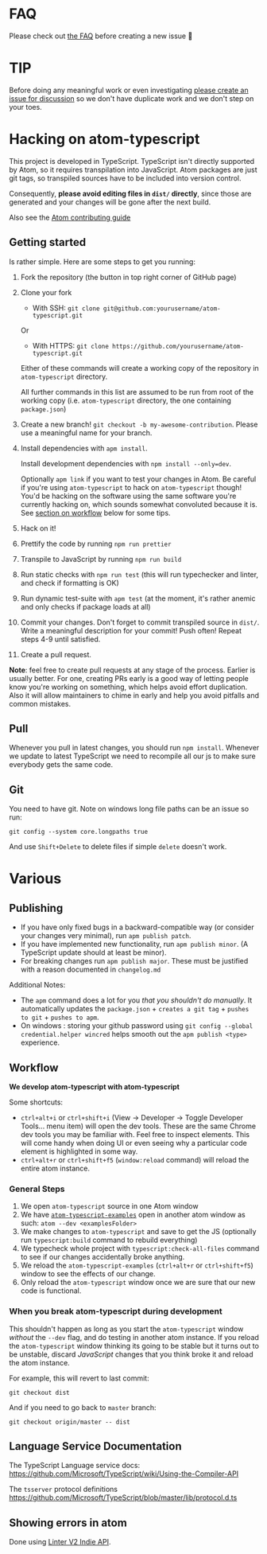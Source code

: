 # FAQ

Please check out [the
FAQ](https://github.com/TypeStrong/atom-typescript/blob/master/docs/faq.md)
before creating a new issue :rose:

# TIP

Before doing any meaningful work or even investigating [please create an
issue for
discussion](https://github.com/TypeStrong/atom-typescript/issues) so we
don't have duplicate work and we don't step on your toes.

# Hacking on atom-typescript

This project is developed in TypeScript. TypeScript isn't directly
supported by Atom, so it requires transpilation into JavaScript. Atom
packages are just git tags, so transpiled sources have to be included
into version control.

Consequently, **please avoid editing files in `dist/` directly**, since
those are generated and your changes will be gone after the next build.

Also see the [Atom contributing
guide](https://github.com/atom/atom/blob/master/CONTRIBUTING.md)

## Getting started

Is rather simple. Here are some steps to get you running:

1.  Fork the repository (the button in top right corner of GitHub page)

2.  Clone your fork

    -   With SSH:
        `git clone git@github.com:yourusername/atom-typescript.git`

    Or

    -   With HTTPS:
        `git clone https://github.com/yourusername/atom-typescript.git`

    Either of these commands will create a working copy of the
    repository in `atom-typescript` directory.

    All further commands in this list are assumed to be run from root of
    the working copy (i.e. `atom-typescript` directory, the one
    containing `package.json`)

3.  Create a new branch! `git checkout -b my-awesome-contribution`.
    Please use a meaningful name for your branch.

4.  Install dependencies with `apm install`.

    Install development dependencies with `npm install --only=dev`.

    Optionally `apm link` if you want to test your changes in Atom. Be
    careful if you're using `atom-typescript` to hack on
    `atom-typescript` though! You'd be hacking on the software using the
    same software you're currently hacking on, which sounds somewhat
    convoluted because it is. See [section on workflow](#workflow) below
    for some tips.

5.  Hack on it!

6.  Prettify the code by running `npm run prettier`

7.  Transpile to JavaScript by running `npm run build`

8.  Run static checks with `npm run test` (this will run typechecker and
    linter, and check if formatting is OK)

9.  Run dynamic test-suite with `apm test` (at the moment, it's rather
    anemic and only checks if package loads at all)

10. Commit your changes. Don't forget to commit transpiled source in
    `dist/`. Write a meaningful description for your commit! Push often!
    Repeat steps 4-9 until satisfied.

11. Create a pull request.

**Note**: feel free to create pull requests at any stage of the process.
Earlier is usually better. For one, creating PRs early is a good way of
letting people know you're working on something, which helps avoid
effort duplication. Also it will allow maintainers to chime in early and
help you avoid pitfalls and common mistakes.

## Pull

Whenever you pull in latest changes, you should run `npm install`.
Whenever we update to latest TypeScript we need to recompile all our js
to make sure everybody gets the same code.

## Git

You need to have git. Note on windows long file paths can be an issue so
run:

    git config --system core.longpaths true

And use `Shift+Delete` to delete files if simple `delete` doesn't work.

# Various

## Publishing

-   If you have only fixed bugs in a backward-compatible way (or
    consider your changes very minimal), run `apm publish patch`.
-   If you have implemented new functionality, run `apm publish minor`.
    (A TypeScript update should at least be minor).
-   For breaking changes run `apm publish major`. These must be
    justified with a reason documented in `changelog.md`

Additional Notes:

-   The `apm` command does a lot for you *that you shouldn't do
    manually*. It automatically updates the `package.json` +
    `creates a git tag` + `pushes to git` + `pushes to apm`.
-   On windows : storing your github password using
    `git config --global credential.helper wincred` helps smooth out the
    `apm publish <type>` experience.

## Workflow

**We develop atom-typescript with atom-typescript**

Some shortcuts:

-   `ctrl+alt+i` or `ctrl+shift+i` (View → Developer → Toggle Developer
    Tools... menu item) will open the dev tools. These are the same
    Chrome dev tools you may be familiar with. Feel free to inspect
    elements. This will come handy when doing UI or even seeing why a
    particular code element is highlighted in some way.
-   `ctrl+alt+r` or `ctrl+shift+f5` (`window:reload` command) will
    reload the entire atom instance.

### General Steps

1.  We open `atom-typescript` source in one Atom window
2.  We have
    [`atom-typescript-examples`](https://github.com/TypeStrong/atom-typescript-examples)
    open in another atom window as such: `atom --dev <examplesFolder>`
3.  We make changes to `atom-typescript` and save to get the JS
    (optionally run `typescript:build` command to rebuild everything)
4.  We typecheck whole project with `typescript:check-all-files` command
    to see if our changes accidentally broke anything.
5.  We reload the `atom-typescript-examples` (`ctrl+alt+r` or
    `ctrl+shift+f5`) window to see the effects of our change.
6.  Only reload the `atom-typescript` window once we are sure that our
    new code is functional.

### When you break atom-typescript during development

This shouldn't happen as long as you start the `atom-typescript` window
*without* the `--dev` flag, and do testing in another atom instance. If
you reload the `atom-typescript` window thinking its going to be stable
but it turns out to be unstable, discard *JavaScript* changes that you
think broke it and reload the atom instance.

For example, this will revert to last commit:

    git checkout dist

And if you need to go back to `master` branch:

    git checkout origin/master -- dist

## Language Service Documentation

The TypeScript Language service docs:
<https://github.com/Microsoft/TypeScript/wiki/Using-the-Compiler-API>

The `tsserver` protocol definitions
<https://github.com/Microsoft/TypeScript/blob/master/lib/protocol.d.ts>

## Showing errors in atom

Done using [Linter V2 Indie
API](https://steelbrain.me/linter/types/indie-linter-v2.html).
